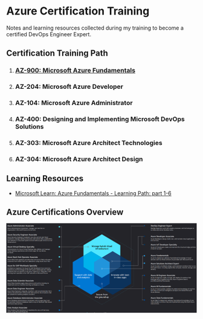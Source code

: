 # Azure Certification Training
Notes and learning resources collected during my training to become a certified DevOps Engineer Expert.

## Certification Training Path
1. ### [AZ-900: Microsoft Azure Fundamentals](AZ-900)
2. ### AZ-204: Microsoft Azure Developer
3. ### AZ-104: Microsoft Azure Administrator
4. ### AZ-400: Designing and Implementing Microsoft DevOps Solutions
5. ### AZ-303: Microsoft Azure Architect Technologies
6. ### AZ-304: Microsoft Azure Architect Design

## Learning Resources
- [Microsoft Learn: Azure Fundamentals - Learning Path: part 1-6](https://docs.microsoft.com/en-us/learn/certifications/azure-fundamentals/)

## Azure Certifications Overview
![Azure Certifications](img/azure_certifications.png)